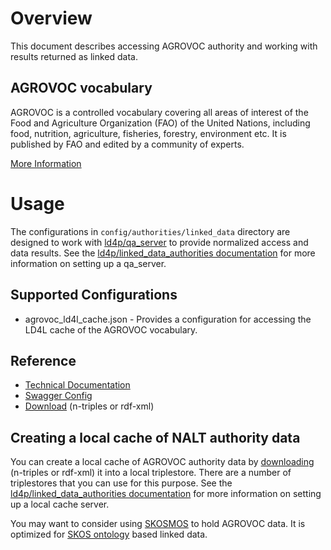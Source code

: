 # Overview

This document describes accessing AGROVOC authority and working with results returned as linked data. 

## AGROVOC vocabulary

AGROVOC is a controlled vocabulary covering all areas of interest of the Food and Agriculture Organization (FAO) of the United Nations, including food, nutrition, agriculture, fisheries, forestry, environment etc. It is published by FAO and edited by a community of experts.  

[More Information](http://aims.fao.org/vest-registry/vocabularies/agrovoc-multilingual-agricultural-thesaurus)


# Usage

The configurations in `config/authorities/linked_data` directory are designed to work with [ld4p/qa_server](https://github.com/ld4p/qa_server) to provide normalized access and data results.  See the [ld4p/linked_data_authorities documentation](https://github.com/ld4p/linked_data_authorities/blob/master/README.md) for more information on setting up a qa_server.

## Supported Configurations

* agrovoc_ld4l_cache.json - Provides a configuration for accessing the LD4L cache of the AGROVOC vocabulary.

## Reference

* [Technical Documentation](http://aims.fao.org/vest-registry/vocabularies/agrovoc-multilingual-agricultural-thesaurus)
* [Swagger Config](https://github.com/NatLibFi/Skosmos/blob/master/swagger.json)
* [Download](https://aims-fao.atlassian.net/wiki/spaces/AGV/pages/2949126/Releases) (n-triples or rdf-xml)

## Creating a local cache of NALT authority data

You can create a local cache of AGROVOC authority data by [downloading](https://aims-fao.atlassian.net/wiki/spaces/AGV/pages/2949126/Releases) (n-triples or rdf-xml) it into a local triplestore.  There are a number of triplestores that you can use for this purpose.  See the [ld4p/linked_data_authorities documentation](https://github.com/ld4p/linked_data_authorities/blob/master/README.md) for more information on setting up a local cache server. 

You may want to consider using [SKOSMOS](http://skosmos.org/) to hold AGROVOC data.  It is optimized for [SKOS ontology](https://www.w3.org/TR/2008/WD-skos-reference-20080829/skos.html) based linked data.
